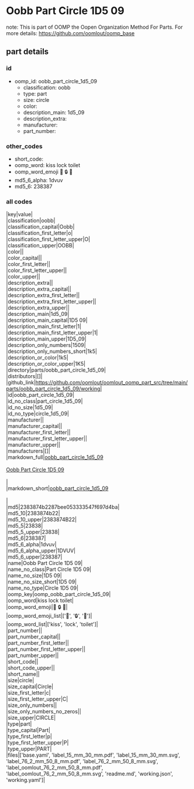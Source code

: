 # Oobb Part Circle 1D5 09  

note: This is part of OOMP the Oopen Organization Method For Parts. For more details: https://github.com/oomlout/oomp_base

##  part details





### id
* oomp_id: oobb_part_circle_1d5_09
  * classification: oobb
  * type: part
  * size: circle
  * color: 
  * description_main: 1d5_09
  * description_extra: 
  * manufacturer: 
  * part_number: 

### other_codes
* short_code: 
* oomp_word: kiss lock toilet
* oomp_word_emoji :kiss: :lock: :toilet:
* md5_6_alpha: 1dvuv
* md5_6: 238387

### all codes 
|key|value|  
|classification|oobb|  
|classification_capital|Oobb|  
|classification_first_letter|o|  
|classification_first_letter_upper|O|  
|classification_upper|OOBB|  
|color||  
|color_capital||  
|color_first_letter||  
|color_first_letter_upper||  
|color_upper||  
|description_extra||  
|description_extra_capital||  
|description_extra_first_letter||  
|description_extra_first_letter_upper||  
|description_extra_upper||  
|description_main|1d5_09|  
|description_main_capital|1D5 09|  
|description_main_first_letter|1|  
|description_main_first_letter_upper|1|  
|description_main_upper|1D5_09|  
|description_only_numbers|1509|  
|description_only_numbers_short|1k5|  
|description_or_color|1k5|  
|description_or_color_upper|1K5|  
|directory|parts/oobb_part_circle_1d5_09|  
|distributors|[]|  
|github_link|https://github.com/oomlout/oomlout_oomp_part_src/tree/main/parts/oobb_part_circle_1d5_09/working|  
|id|oobb_part_circle_1d5_09|  
|id_no_class|part_circle_1d5_09|  
|id_no_size|1d5_09|  
|id_no_type|circle_1d5_09|  
|manufacturer||  
|manufacturer_capital||  
|manufacturer_first_letter||  
|manufacturer_first_letter_upper||  
|manufacturer_upper||  
|manufacturers|[]|  
|markdown_full|[oobb_part_circle_1d5_09](https://github.com/oomlout/oomlout_oomp_part_src/tree/main/parts/oobb_part_circle_1d5_09/working)<br>[](https://github.com/oomlout/oomlout_oomp_part_src/tree/main/parts/oobb_part_circle_1d5_09/working)<br>[Oobb Part Circle 1D5 09](https://github.com/oomlout/oomlout_oomp_part_src/tree/main/parts/oobb_part_circle_1d5_09/working)<br><br>|  
|markdown_short|[oobb_part_circle_1d5_09](https://github.com/oomlout/oomlout_oomp_part_src/tree/main/parts/oobb_part_circle_1d5_09/working)<br><br>|  
|md5|2383874b2287bee053333547f697d4ba|  
|md5_10|2383874b22|  
|md5_10_upper|2383874B22|  
|md5_5|23838|  
|md5_5_upper|23838|  
|md5_6|238387|  
|md5_6_alpha|1dvuv|  
|md5_6_alpha_upper|1DVUV|  
|md5_6_upper|238387|  
|name|Oobb Part Circle 1D5 09|  
|name_no_class|Part Circle 1D5 09|  
|name_no_size|1D5 09|  
|name_no_size_short|1D5 09|  
|name_no_type|Circle 1D5 09|  
|oomp_key|oomp_oobb_part_circle_1d5_09|  
|oomp_word|kiss lock toilet|  
|oomp_word_emoji|:kiss: :lock: :toilet:|  
|oomp_word_emoji_list|[':kiss:', ':lock:', ':toilet:']|  
|oomp_word_list|['kiss', 'lock', 'toilet']|  
|part_number||  
|part_number_capital||  
|part_number_first_letter||  
|part_number_first_letter_upper||  
|part_number_upper||  
|short_code||  
|short_code_upper||  
|short_name||  
|size|circle|  
|size_capital|Circle|  
|size_first_letter|c|  
|size_first_letter_upper|C|  
|size_only_numbers||  
|size_only_numbers_no_zeros||  
|size_upper|CIRCLE|  
|type|part|  
|type_capital|Part|  
|type_first_letter|p|  
|type_first_letter_upper|P|  
|type_upper|PART|  
|files|['base.yaml', 'label_15_mm_30_mm.pdf', 'label_15_mm_30_mm.svg', 'label_76_2_mm_50_8_mm.pdf', 'label_76_2_mm_50_8_mm.svg', 'label_oomlout_76_2_mm_50_8_mm.pdf', 'label_oomlout_76_2_mm_50_8_mm.svg', 'readme.md', 'working.json', 'working.yaml']|  

